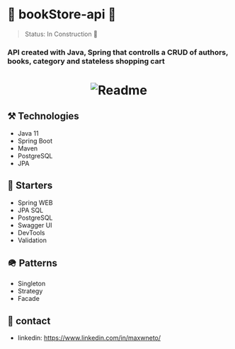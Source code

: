 # 🛒 bookStore-api 🛒
> Status: In Construction 🚧
### API created with Java, Spring that controlls a CRUD of authors, books, category and stateless shopping cart

<h1 align="center">
  <img alt="Readme" title="Readme" src="https://user-images.githubusercontent.com/87916631/173470794-bff3a480-e50e-476c-b095-9250db0438af.png"/>
</h1>

## ⚒️ Technologies
+ Java 11
+ Spring Boot
+ Maven
+ PostgreSQL
+ JPA


## 🌱 Starters
+ Spring WEB
+ JPA SQL
+ PostgreSQL
+ Swagger UI
+ DevTools
+ Validation

## 🪖 Patterns
+ Singleton
+ Strategy
+ Facade

## 📲 contact
+ linkedin: https://www.linkedin.com/in/maxwneto/
